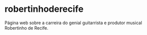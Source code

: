 # robertinhoderecife
Página web sobre a carreira do genial guitarrista e produtor musical Robertinho de Recife.
